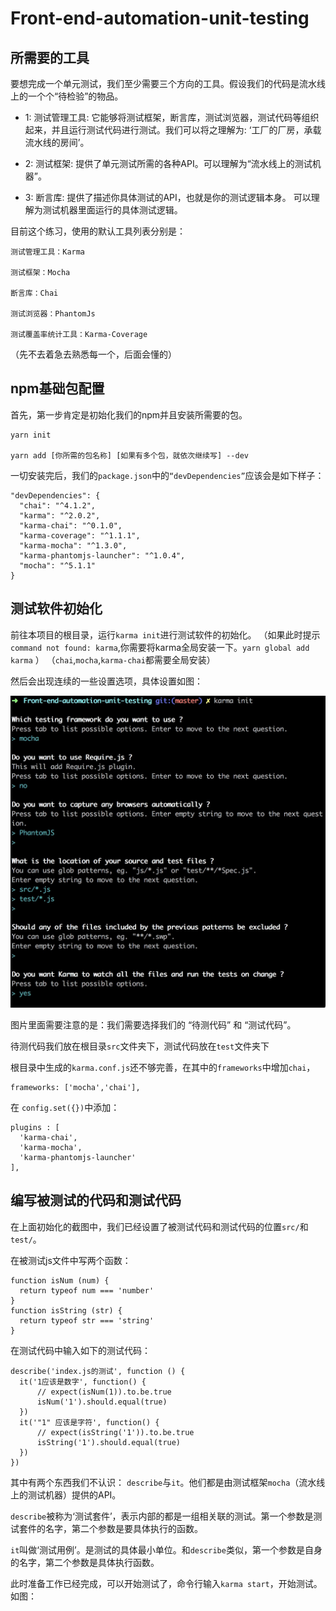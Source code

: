 # Front-end-automation-unit-testing

## 所需要的工具

  要想完成一个单元测试，我们至少需要三个方向的工具。假设我们的代码是流水线上的一个个“待检验”的物品。

  - 1: 测试管理工具: 它能够将测试框架，断言库，测试浏览器，测试代码等组织起来，并且运行测试代码进行测试。我们可以将之理解为: ‘工厂的厂房，承载流水线的房间’。

  - 2: 测试框架: 提供了单元测试所需的各种API。可以理解为“流水线上的测试机器”。
  
  - 3: 断言库: 提供了描述你具体测试的API，也就是你的测试逻辑本身。 可以理解为测试机器里面运行的具体测试逻辑。


  目前这个练习，使用的默认工具列表分别是：

  ```
  测试管理工具：Karma

  测试框架：Mocha

  断言库：Chai

  测试浏览器：PhantomJs

  测试覆盖率统计工具：Karma-Coverage 
  ```

  （先不去着急去熟悉每一个，后面会懂的） 

  ## npm基础包配置

  首先，第一步肯定是初始化我们的npm并且安装所需要的包。

  ```
  yarn init

  yarn add [你所需的包名称] [如果有多个包，就依次继续写] --dev
  ```

  一切安装完后，我们的`package.json`中的`“devDependencies”`应该会是如下样子：

  ```
  "devDependencies": {
    "chai": "^4.1.2",
    "karma": "^2.0.2",
    "karma-chai": "^0.1.0",
    "karma-coverage": "^1.1.1",
    "karma-mocha": "^1.3.0",
    "karma-phantomjs-launcher": "^1.0.4",
    "mocha": "^5.1.1"
  }
  ```

  ## 测试软件初始化

  前往本项目的根目录，运行`karma init`进行测试软件的初始化。
  （如果此时提示`command not found: karma`,你需要将karma全局安装一下。`yarn global add karma` ）
  （`chai`,`mocha`,`karma-chai`都需要全局安装）

  然后会出现连续的一些设置选项，具体设置如图：
  
  ![karma init](https://github.com/getcleanbaby/Front-end-automation-unit-testing/raw/master/img/1525335236617.jpg)

图片里面需要注意的是：我们需要选择我们的 “待测代码” 和 “测试代码”。

待测代码我们放在根目录`src`文件夹下，测试代码放在`test`文件夹下

根目录中生成的`karma.conf.js`还不够完善，在其中的`frameworks`中增加`chai`，

```
frameworks: ['mocha','chai'],
```

在 `config.set({})`中添加：

```
plugins : [
  'karma-chai',
  'karma-mocha',
  'karma-phantomjs-launcher'
],
```

## 编写被测试的代码和测试代码

在上面初始化的截图中，我们已经设置了被测试代码和测试代码的位置`src/`和`test/`。

在被测试js文件中写两个函数：

```
function isNum (num) {
  return typeof num === 'number'
}
function isString (str) {
  return typeof str === 'string'
}
```

在测试代码中输入如下的测试代码：

```
describe('index.js的测试', function () {
  it('1应该是数字', function() {
      // expect(isNum(1)).to.be.true
      isNum('1').should.equal(true)
  })
  it('"1" 应该是字符', function() {
      // expect(isString('1')).to.be.true
      isString('1').should.equal(true)
  })
})
```

其中有两个东西我们不认识： `describe`与`it`。他们都是由测试框架`mocha`（流水线上的测试机器）提供的API。

`describe`被称为‘测试套件’，表示内部的都是一组相关联的测试。第一个参数是测试套件的名字，第二个参数是要具体执行的函数。

`it`叫做‘测试用例’。是测试的具体最小单位。和`describe`类似，第一个参数是自身的名字，第二个参数是具体执行函数。

此时准备工作已经完成，可以开始测试了，命令行输入`karma start`，开始测试。如图：

